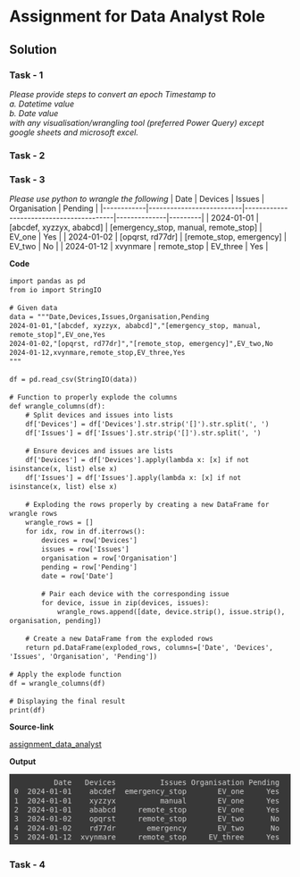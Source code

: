 # Assignment for Data Analyst Role 
## Solution
### Task - 1
*Please provide steps to convert an epoch Timestamp to  
a. Datetime value  
b. Date value  
with any visualisation/wrangling tool (preferred Power Query) except google
sheets and microsoft excel.*

### Task - 2
### Task - 3
*Please use python to wrangle the following*
| Date       | Devices                 | Issues                                  | Organisation | Pending |
|------------|--------------------------|-----------------------------------------|--------------|---------|
| 2024-01-01 | [abcdef, xyzzyx, ababcd] | [emergency_stop, manual, remote_stop]   | EV_one       | Yes     |
| 2024-01-02 | [opqrst, rd77dr]         | [remote_stop, emergency]                | EV_two       | No      |
| 2024-01-12 | xvynmare                 | remote_stop                             | EV_three     | Yes     |


**Code**
````
import pandas as pd
from io import StringIO

# Given data
data = """Date,Devices,Issues,Organisation,Pending
2024-01-01,"[abcdef, xyzzyx, ababcd]","[emergency_stop, manual, remote_stop]",EV_one,Yes
2024-01-02,"[opqrst, rd77dr]","[remote_stop, emergency]",EV_two,No
2024-01-12,xvynmare,remote_stop,EV_three,Yes
"""

df = pd.read_csv(StringIO(data))

# Function to properly explode the columns
def wrangle_columns(df):
    # Split devices and issues into lists
    df['Devices'] = df['Devices'].str.strip('[]').str.split(', ')
    df['Issues'] = df['Issues'].str.strip('[]').str.split(', ')
    
    # Ensure devices and issues are lists
    df['Devices'] = df['Devices'].apply(lambda x: [x] if not isinstance(x, list) else x)
    df['Issues'] = df['Issues'].apply(lambda x: [x] if not isinstance(x, list) else x)
    
    # Exploding the rows properly by creating a new DataFrame for wrangle rows
    wrangle_rows = []
    for idx, row in df.iterrows():
        devices = row['Devices']
        issues = row['Issues']
        organisation = row['Organisation']
        pending = row['Pending']
        date = row['Date']
        
        # Pair each device with the corresponding issue
        for device, issue in zip(devices, issues):
            wrangle_rows.append([date, device.strip(), issue.strip(), organisation, pending])
    
    # Create a new DataFrame from the exploded rows
    return pd.DataFrame(exploded_rows, columns=['Date', 'Devices', 'Issues', 'Organisation', 'Pending'])

# Apply the explode function
df = wrangle_columns(df)

# Displaying the final result
print(df)
````

****Source-link****

[assignment_data_analyst](https://colab.research.google.com/drive/1tTzC2RzYfaUnPMRLKk4tKF4_Sqty395Y?usp=sharing)


**Output**
<p align="">
  <img src="https://github.com/fileediting/kazam_data_analyst_assignment/blob/main/img/Task-3-output.png" alt="Task-3-output">
</p>

### Task - 4
